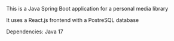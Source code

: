 This is a Java Spring Boot application for a personal media library

It uses a React.js frontend with a PostreSQL database

Dependencies:
Java 17

